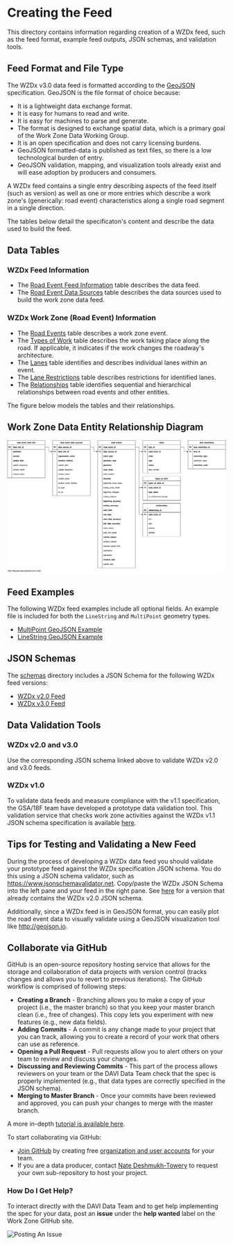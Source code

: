 # Creating the Feed
This directory contains information regarding creation of a WZDx feed, such as the feed format, example feed outputs, JSON schemas, and validation tools.

## Feed Format and File Type

The WZDx v3.0 data feed is formatted according to the [GeoJSON](https://geojson.org/) specification. GeoJSON is the file format of choice because:
- It is a lightweight data exchange format.
- It is easy for humans to read and write.
- It is easy for machines to parse and generate.
- The format is designed to exchange spatial data, which is a primary goal of the Work Zone Data Working Group.
- It is an open specification and does not carry licensing burdens.
- GeoJSON formatted-data is published as text files, so there is a low technological burden of entry.
- GeoJSON validation, mapping, and visualization tools already exist and will ease adoption by producers and consumers.

A WZDx feed contains a single entry describing aspects of the feed itself (such as version) as well as one or more entries which describe a work zone's (generically: road event) characteristics along a single road segment in a single direction.

The tables below detail the specificaton's content and describe the data used to build the feed.

## Data Tables
### WZDx Feed Information

- The [Road Event Feed Information](/spec-content/data-tables/road_event_feed_info.md) table describes the data feed.
- The [Road Event Data Sources](/spec-content/data-tables/road_event_data_sources.md) table describes the data sources used to build the work zone data feed.

### WZDx Work Zone (Road Event) Information

- The [Road Events](/spec-content/data-tables/road_events.md) table describes a work zone event.
- The [Types of Work](/spec-content/data-tables/types_of_work.md) table describes the work taking place along the road.  If applicable, it indicates if the work changes the roadway's architecture.
- The [Lanes](/spec-content/data-tables/lanes.md) table identifies and describes individual lanes within an event.
- The [Lane Restrictions](/spec-content/data-tables/lane_restrictions.md) table describes restrictions for identified lanes.
- The [Relationships](/spec-content/data-tables/relationships.md) table identifies sequential and hierarchical relationships between road events and other entities.

The figure below models the tables and their relationships.

## Work Zone Data Entity Relationship Diagram

![road_event ERD](/images/road_event_erd.jpg)

## Feed Examples
The following WZDx feed examples include all optional fields. An example file is included for both the `LineString` and `MultiPoint` geometry types.

* [MultiPoint GeoJSON Example](/create-feed/examples/multipoint_example.geojson)
* [LineString GeoJSON Example](/create-feed/examples/linestring_example.geojson)

## JSON Schemas
The [schemas](/create-feed/schemas) directory includes a JSON Schema for the following WZDx feed versions:

* [WZDx v2.0 Feed](/create-feed/schemas/wzdx_v2.0_feed.json)
* [WZDx v3.0 Feed](/create-feed/schemas/wzdx_v3.0_feed.json)

## Data Validation Tools
### WZDx v2.0 and v3.0
Use the corresponding JSON schema linked above to validate WZDx v2.0 and v3.0 feeds.

### WZDx v1.0
To validate data feeds and measure compliance with the v1.1 specification, the GSA/18F team have developed a prototype data validation tool. This validation service that checks work zone activities against the WZDx v1.1 JSON schema specification is available [here](https://github.com/18F/usdot-jpo-ode-workzone-data-exchange/wiki).

## Tips for Testing and Validating a New Feed

During the process of developing a WZDx data feed you should validate your prototype feed against the WZDx specification JSON schema. You do this using a JSON schema validator, such as https://www.jsonschemavalidator.net. Copy/paste the WZDx JSON Schema into the left pane and your feed in the right pane. See [here](https://www.jsonschemavalidator.net/s/d2oYmEnj) for a version that already contains the WZDx v2.0 JSON schema.

Additionally, since a WZDx feed is in GeoJSON format, you can easily plot the road event data to visually validate using a GeoJSON visualization tool like http://geojson.io.

## Collaborate via GitHub
GitHub is an open-source repository hosting service that allows for the storage and collaboration of data projects with version control (tracks changes and allows you to revert to previous iterations). The GitHub workflow is comprised of following steps:
- **Creating a Branch** - Branching allows you to make a copy of your project (i.e., the master branch) so that you keep your master branch clean (i.e., free of changes). This copy lets you experiment with new features (e.g., new data fields).
- **Adding Commits** - A commit is any change made to your project that you can track, allowing you to create a record of your work that others can use as reference.  
- **Opening a Pull Request** - Pull requests allow you to alert others on your team to review and discuss your changes.
- **Discussing and Reviewing Commits** - This part of the process allows reviewers on your team or the DAVI Data Team check that the spec is properly implemented (e.g., that data types are correctly specified in the JSON schema).
- **Merging to Master Branch** - Once your commits have been reviewed and approved, you can push your changes to merge with the master branch.

A more in-depth [tutorial is available here](https://guides.github.com/introduction/flow/).

To start collaborating via GitHub:
- [Join GitHub](https://github.com/) by creating free [organization and user accounts](https://help.github.com/articles/differences-between-user-and-organization-accounts/) for your team.
- If you are a data producer, contact [Nate Deshmukh-Towery](nate.deshmukh-towery@dot.gov) to request your own sub-repository to host your project.

### How Do I Get Help?
To interact directly with the DAVI Data Team and to get help implementing the spec for your data, post an **issue** under the **help wanted** label on the Work Zone GitHub site.

![Posting An Issue](https://github.com/usdot-jpo-ode/jpo-wzdx/blob/master/images/issues.png)
